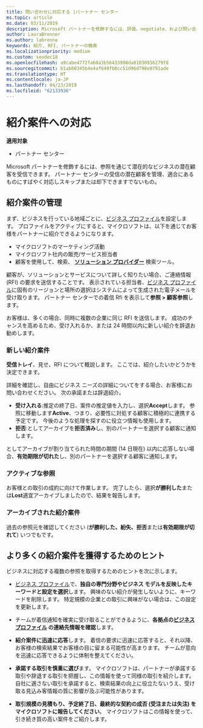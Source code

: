 ```yaml
---
title: 問い合わせに対応する |パートナー センター
ms.topic: article
ms.date: 03/11/2019
description: Microsoft パートナーを修飾するには、評価、negotiate、および問い合わせに対応するパートナー センターを通じてすることができます。
author: LauraBrenner
ms.author: labrenne
keywords: 紹介, RFI, パートナーの検索
ms.localizationpriority: medium
ms.custom: seodec18
ms.openlocfilehash: a9cabe4772fa60a3b56433998da81030916279f8
ms.sourcegitcommit: b1ab80345b4e4af649fb8cc51d96d798e0791ade
ms.translationtype: HT
ms.contentlocale: ja-JP
ms.lasthandoff: 04/23/2019
ms.locfileid: "62133936"
---
```

# <a name="respond-to-referrals"></a>紹介案件への対応

**適用対象**

-  パートナー センター

Microsoft パートナーを修飾するには、参照を通じて潜在的なビジネスの潜在顧客を受信できます。 パートナー センターの受信の潜在顧客を管理、適合にあるものにすばやく対応しスキップまたは却下できますでないもの。 

## <a name="referral-management"></a>紹介案件の管理

まず、ビジネスを行っている地域ごとに、[ビジネス プロファイル](create-a-marketing-profile.md)を設定します。 プロファイルをアクティブにすると、マイクロソフトは、以下を通じてお客様をパートナーに紹介できるようになります。

*  マイクロソフトのマーケティング活動
*  マイクロソフト社内の販売/サービス担当者
*  顧客を使用して、検索、 **[ソリューション プロバイダー](https://www.microsoft.com/solution-providers/home)** 検索ツール。

顧客が、ソリューションとサービスについて詳しく知りたい場合、ご連絡情報 (RFI) の要求を送信することです。 表示されている担当者、[ビジネス プロファイル](create-a-marketing-profile.md)に固有のリージョンと場所の選択はシステムによって生成された電子メールを受け取ります。 パートナー センターでの着信 Rfi を表示して**参照 > 顧客参照**します。

お客様は、多くの場合、同時に複数の企業に同じ RFI を送信します。 成功のチャンスを高めるため、受け入れるか、または 24 時間以内に新しい紹介を辞退お勧めします。

### <a name="new-referrals"></a>新しい紹介案件

**受信トレイ**、見せ、RFI について概説します。 ここでは、紹介したいかどうかを決定できます。 

詳細を確認し、自由にビジネス ニーズの詳細についてをする場合、お客様にお問い合わせください。 次の承諾または辞退紹介。 

*  **受け入れる**:推定の終了日、案件の推定値を入力し、選択**Accept**します。 参照に移動します**Active**、つまり、必要性に対処する顧客に積極的に連携する予定です。 今後のような処理を探すのに役立つ情報も使用します。
*  **拒否**:としてアーカイブを**拒否済み**し、別のパートナーを選択する顧客に通知します。

としてアーカイブが割り当てられた時間の期間 (14 日現在) 以内に応答しない場合、**有効期限が切れた**し、別のパートナーを選択する顧客に通知します。

### <a name="active-referrals"></a>アクティブな参照

お客様との取引の成約に向けて作業します。 完了したら、選択**が勝利した**または**Lost**適宜アーカイブしましたので、結果を報告します。

### <a name="archived-referrals"></a>アーカイブされた紹介案件

過去の参照元を確認してください (**が勝利した、紛失、拒否**または**有効期限が切れて**) いつでもです。 

## <a name="getting-more-referrals"></a>より多くの紹介案件を獲得するためのヒント

ビジネスに対応する複数の参照を取得するためのヒントを次に示します。

*  [ビジネス プロファイル](create-a-marketing-profile.md)で、**独自の専門分野やビジネス モデルを反映したキーワードと設定を選択**します。 興味のない紹介が発生しないように、キーワードを削除します。 特定規模の企業との取引に興味がない場合は、この設定を更新します。

*  チームが着信通知を確実に受け取ることができるように、**各拠点の[ビジネス プロファイル](create-a-marketing-profile.md) の連絡先情報を確認**します。

*  **紹介案件に迅速に応答**します。 着信の要求に迅速に応答すると、それ以降、お客様の検索結果でお客様の目に留まる可能性が高まります。 チームが意向を迅速に応答できるように体制を整えてください。

*  **承諾する取引を慎重に選び**ます。 マイクロソフトは、パートナーが承諾する取引や辞退する取引を把握し、この情報を使って同様の取引を紹介します。 自社に適さない取引を承諾すると、検索結果の向上に役立たないうえ、受け取る見込み客情報の質に影響が及ぶ可能性があります。

*  **取引規模の見積もり、予定終了日、最終的な契約の成否 (受注または失注) をマイクロソフトに報告してください**。 マイクロソフトはこの情報を使って、引き続き質の高い案件をご紹介します。
